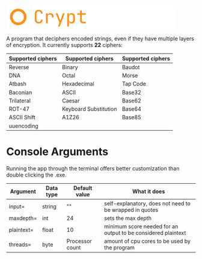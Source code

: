 <img src="https://github.com/fosterchild1/Cryptographer/blob/master/resources/icon.ico" width="64" height="64"> <img src="https://github.com/fosterchild1/Cryptographer/blob/master/resources/text.png" width="381" height="61"> 

A program that deciphers encoded strings, even if they have multiple layers of encryption. It currently supports <b>22</b> ciphers:
<br/>

| Supported ciphers | Supported ciphers | Supported ciphers |
| ---  | --- | --- |
| Reverse | Binary | Baudot |
| DNA | Octal | Morse |
| Atbash | Hexadecimal | Tap Code |
| Baconian | ASCII | Base32 |
| Trilateral | Caesar | Base62 |
| ROT-47 | Keyboard Substitution | Base64 |
| ASCII Shift | A1Z26 | Base85 |
| uuencoding | |

# Console Arguments
Running the app through the terminal offers better customization than double clicking the .exe.
<br/>

| Argument | Data type | Default value | What it does |
| ---  | --- | --- | --- |
| input= | string | "" | self-explanatory, does not need to be wrapped in quotes |
| maxdepth= | int | 24 | sets the max depth |
| plaintext= | float | 10 | minimum score needed for an output to be considered plaintext |
| threads= | byte | Processor count |  amount of cpu cores to be used by the program |

